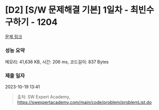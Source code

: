 # [D2] [S/W 문제해결 기본] 1일차 - 최빈수 구하기 - 1204 

[문제 링크](https://swexpertacademy.com/main/code/problem/problemDetail.do?contestProbId=AV13zo1KAAACFAYh) 

### 성능 요약

메모리: 41,636 KB, 시간: 206 ms, 코드길이: 837 Bytes

### 제출 일자

2023-10-19 13:41



> 출처: SW Expert Academy, https://swexpertacademy.com/main/code/problem/problemList.do